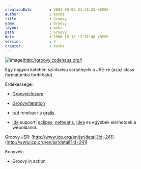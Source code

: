 ```yaml
---
creationDate        : 2004-08-06 21:48:55 +0200 
author              : kocka 
title               : Groovy 
name                : Groovy 
layout              : wiki 
path                : Groovy 
date                : 2006-10-18 12:37:48 +0200 
version             : 4 
creator             : kocka 
---
```

![image](http://docs.codehaus.org/download/userResources/GROOVY/logo)(http://groovy.codehaus.org/)

Egy nagyon kotetlen szintaxisu scriptnyelv a JRE-re (azaz class formatumba fordithato).

Erdekessegei:

*   [Groovy/closure](Groovy/closure.html)
*   [Groovy/iteration](Groovy/iteration.html)

*   [rad](rad.html) rendszer a [grails](grails.html).
*   [ide](IDE.html) support: [eclipse](Eclipse.html), [netbeans](Netbeans.html), [idea](IDEA.html) es egyebek elerhetoek a weboldalrol.

Groovy JSR:
[http://www.jcp.org/en/jsr/detail?id=241](http://www.jcp.org/en/jsr/detail?id=241)

Konyvek:

*   Groovy in action
